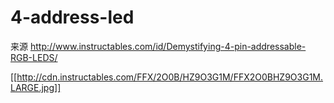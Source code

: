 # 4-address-led

来源 http://www.instructables.com/id/Demystifying-4-pin-addressable-RGB-LEDS/

[[http://cdn.instructables.com/FFX/2O0B/HZ9O3G1M/FFX2O0BHZ9O3G1M.LARGE.jpg]]